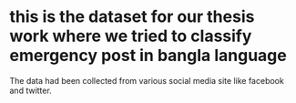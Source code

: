 # this is the dataset for our thesis work where we tried to classify emergency post in bangla language
The data had been collected from various social media site like facebook and twitter.